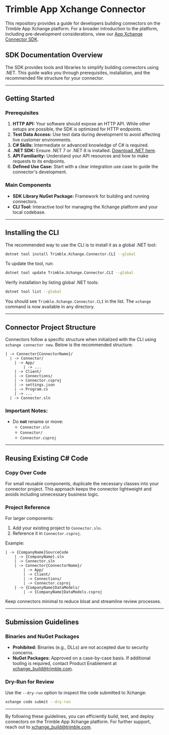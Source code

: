 # Trimble App Xchange Connector

This repository provides a guide for developers building connectors on the Trimble App Xchange platform. For a broader introduction to the platform, including pre-development considerations, view our [App Xchange Connector SDK](https://trimble-xchange.github.io/connector-docs/).

## SDK Documentation Overview

The SDK provides tools and libraries to simplify building connectors using .NET. This guide walks you through prerequisites, installation, and the recommended file structure for your connector.

---

## Getting Started

### Prerequisites

1. **HTTP API:** Your software should expose an HTTP API. While other setups are possible, the SDK is optimized for HTTP endpoints.
2. **Test Data Access:** Use test data during development to avoid affecting live customer environments.
3. **C# Skills:** Intermediate or advanced knowledge of C# is required.
4. **.NET SDK:** Ensure .NET 7 or .NET 8 is installed. [Download .NET here](https://dotnet.microsoft.com/download).
5. **API Familiarity:** Understand your API resources and how to make requests to its endpoints.
6. **Defined Use Case:** Start with a clear integration use case to guide the connector's development.

### Main Components

- **SDK Library NuGet Package:** Framework for building and running connectors.
- **CLI Tool:** Interactive tool for managing the Xchange platform and your local codebase.

---

## Installing the CLI

The recommended way to use the CLI is to install it as a global .NET tool:

```bash
dotnet tool install Trimble.Xchange.Connector.CLI --global
```

To update the tool, run:

```bash
dotnet tool update Trimble.Xchange.Connector.CLI --global
```

Verify installation by listing global .NET tools:

```bash
dotnet tool list --global
```

You should see `Trimble.Xchange.Connector.CLI` in the list. The `xchange` command is now available in any directory.

---

## Connector Project Structure

Connectors follow a specific structure when initialized with the CLI using `xchange connector new`. Below is the recommended structure:

```
| -> Connector{ConnectorName}/
  | -> Connector/
    | -> App/
        | -> ...
    | -> Client/
    | -> Connections/
    | -> Connector.csproj
    | -> settings.json
    | -> Program.cs
    | -> ...
  | -> Connector.sln
```

### Important Notes:
- Do **not** rename or move:
  - `Connector.sln`
  - `Connector/`
  - `Connector.csproj`

---

## Reusing Existing C# Code

### Copy Over Code
For small reusable components, duplicate the necessary classes into your connector project. This approach keeps the connector lightweight and avoids including unnecessary business logic.

### Project Reference
For larger components:
1. Add your existing project to `Connector.sln`.
2. Reference it in `Connector.csproj`.

Example:

```
| -> {CompanyName}SourceCode
    | -> {CompanyName}.sln
    | -> Connector.sln
    | -> Connector{ConnectorName}/
        | -> App/
        | -> Client/
        | -> Connections/
        | -> Connector.csproj
    | -> {CompanyName}DataModels/
        | -> {CompanyName}DataModels.csproj
```

Keep connectors minimal to reduce bloat and streamline review processes.

---

## Submission Guidelines

### Binaries and NuGet Packages
- **Prohibited:** Binaries (e.g., DLLs) are not accepted due to security concerns.
- **NuGet Packages:** Approved on a case-by-case basis. If additional tooling is required, contact Product Enablement at [xchange_build@trimble.com](mailto:xchange_build@trimble.com).

### Dry-Run for Review
Use the `--dry-run` option to inspect the code submitted to Xchange:

```bash
xchange code submit --dry-run
```

---

By following these guidelines, you can efficiently build, test, and deploy connectors on the Trimble App Xchange platform. For further support, reach out to [xchange_build@trimble.com](mailto:xchange_build@trimble.com).
